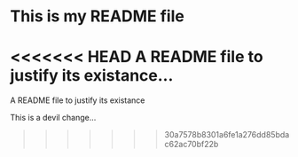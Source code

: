 # This is my README file

<<<<<<< HEAD
A README file to justify its existance...
=======
A README file to justify its existance

This is a devil change...
>>>>>>> 30a7578b8301a6fe1a276dd85bdac62ac70bf22b
